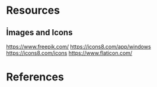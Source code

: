 # Resources
## İmages and Icons

https://www.freepik.com/
https://icons8.com/app/windows
https://icons8.com/icons
https://www.flaticon.com/

# References




